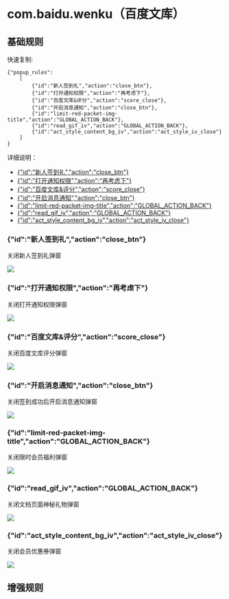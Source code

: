 # com.baidu.wenku（百度文库）

## 基础规则

快速复制:
```
{"popup_rules":
    [
        {"id":"新人签到礼","action":"close_btn"},
        {"id":"打开通知权限","action":"再考虑下"},
        {"id":"百度文库&评分","action":"score_close"},
        {"id":"开启消息通知","action":"close_btn"},
        {"id":"limit-red-packet-img-title","action":"GLOBAL_ACTION_BACK"},
        {"id":"read_gif_iv","action":"GLOBAL_ACTION_BACK"},
        {"id":"act_style_content_bg_iv","action":"act_style_iv_close"}
    ]
}
```
详细说明：
- [{"id":"新人签到礼","action":"close_btn"}](#id新人签到礼actionclose_btn)
- [{"id":"打开通知权限","action":"再考虑下"}](#id打开通知权限action再考虑下)
- [{"id":"百度文库&评分","action":"score_close"}](#id百度文库评分actionscore_close)
- [{"id":"开启消息通知","action":"close_btn"}](#id开启消息通知actionclose_btn)
- [{"id":"limit-red-packet-img-title","action":"GLOBAL_ACTION_BACK"}](#idlimit-red-packet-img-titleactionglobal_action_back)
- [{"id":"read_gif_iv","action":"GLOBAL_ACTION_BACK"}](#idread_gif_ivactionglobal_action_back)
- [{"id":"act_style_content_bg_iv","action":"act_style_iv_close"}](#idact_style_content_bg_ivactionact_style_iv_close)

### {"id":"新人签到礼","action":"close_btn"}
关闭新人签到礼弹窗

![](./assets/新人签到礼弹窗.jpg)

### {"id":"打开通知权限","action":"再考虑下"}
关闭打开通知权限弹窗

![](./assets/打开通知权限弹窗.jpg)

### {"id":"百度文库&评分","action":"score_close"}
关闭百度文库评分弹窗

![](./assets/百度文库评分弹窗.jpg)

### {"id":"开启消息通知","action":"close_btn"}
关闭签到成功后开启消息通知弹窗

![](./assets/签到成功后开启消息通知弹窗.jpg)

### {"id":"limit-red-packet-img-title","action":"GLOBAL_ACTION_BACK"}
关闭限时会员福利弹窗

![](./assets/限时会员福利弹窗.jpg)

### {"id":"read_gif_iv","action":"GLOBAL_ACTION_BACK"}
关闭文档页面神秘礼物弹窗

![](./assets/文档页面神秘礼物弹窗.jpg)

### {"id":"act_style_content_bg_iv","action":"act_style_iv_close"}
关闭会员优惠券弹窗

![](./assets/会员优惠券弹窗.jpg)


## 增强规则
